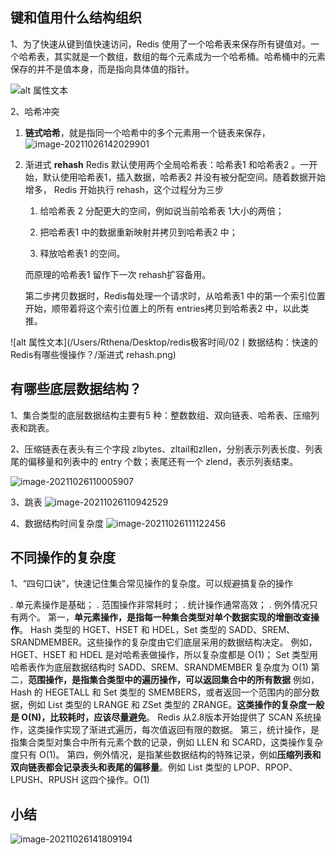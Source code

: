 ## **键和值用什么结构组织**

1、为了快速从键到值快速访问，Redis 使用了一个哈希表来保存所有键值对。一个哈希表，其实就是一个数组，数组的每个元素成为一个哈希桶。哈希桶中的元素保存的并不是值本身，而是指向具体值的指针。

![alt 属性文本](/Users/Rthena/Desktop/redis极客时间/02丨数据结构：快速的Redis有哪些慢操作？/全局哈希表.png)

2、哈希冲突

1. **链式哈希**，就是指同一个哈希中的多个元素用一个链表来保存，
    ![image-20211026142029901](/Users/Rthena/Desktop/redis极客时间/02丨数据结构：快速的Redis有哪些慢操作？/链式哈希.png)

2. 渐进式 **rehash** Redis 默认使用两个全局哈希表：哈希表1 和哈希表2 。一开始，默认使用哈希表1，插入数据，哈希表2 并没有被分配空间。随着数据开始增多， Redis 开始执行 rehash，这个过程分为三步

   1. 给哈希表 2 分配更大的空间，例如说当前哈希表 1大小的两倍；

   2. 把哈希表1 中的数据重新映射并拷贝到哈希表2 中；
   3. 释放哈希表1 的空间。

   而原理的哈希表1 留作下一次 rehash扩容备用。

   第二步拷贝数据时，Redis每处理一个请求时，从哈希表1 中的第一个索引位置开始，顺带着将这个索引位置上的所有 entries拷贝到哈希表2 中，以此类推。

![alt 属性文本](/Users/Rthena/Desktop/redis极客时间/02丨数据结构：快速的Redis有哪些慢操作？/渐进式 rehash.png)



## 有哪些底层数据结构？

1、集合类型的底层数据结构主要有5 种：整数数组、双向链表、哈希表、压缩列表和跳表。

2、压缩链表在表头有三个字段 zlbytes、zltail和zllen，分别表示列表长度、列表尾的偏移量和列表中的 entry 个数；表尾还有一个 zlend，表示列表结束。

![image-20211026110005907](/Users/Rthena/Desktop/redis极客时间/02丨数据结构：快速的Redis有哪些慢操作？/压缩链表.png)

3、跳表
![image-20211026110942529](/Users/Rthena/Desktop/redis极客时间/02丨数据结构：快速的Redis有哪些慢操作？/跳表.png)

4、数据结构时间复杂度
![image-20211026111122456](/Users/Rthena/Desktop/redis极客时间/02丨数据结构：快速的Redis有哪些慢操作？/时间复杂度.png)



## 不同操作的复杂度

1、“四句口诀”，快速记住集合常见操作的复杂度。可以规避搞复杂的操作

. 单元素操作是基础；
. 范围操作非常耗时；
. 统计操作通常高效；
. 例外情况只有两个。
第一，**单元素操作，是指每一种集合类型对单个数据实现的增删改查操作**。
Hash 类型的 HGET、HSET 和 HDEL，Set 类型的 SADD、SREM、SRANDMEMBER。这些操作的复杂度由它们底层采用的数据结构决定。
例如，HGET、HSET 和 HDEL 是对哈希表做操作，所以复杂度都是 O(1)；
Set 类型用哈希表作为底层数据结构时  SADD、SREM、SRANDMEMBER 复杂度为 O(1)
第二，**范围操作，是指集合类型中的遍历操作，可以返回集合中的所有数据**
例如，Hash 的 HEGETALL 和 Set 类型的 SMEMBERS，或者返回一个范围内的部分数据，例如 List 类型的 LRANGE 和 ZSet 类型的 ZRANGE。**这类操作的复杂度一般是 O(N)，比较耗时，应该尽量避免**。
Redis 从2.8版本开始提供了 SCAN 系统操作，这类操作实现了渐进式遍历，每次值返回有限的数据。
第三，统计操作，是指集合类型对集合中所有元素个数的记录，例如 LLEN 和 SCARD，这类操作复杂度只有 O(1)。
第四，例外情况，是指某些数据结构的特殊记录，例如**压缩列表和双向链表都会记录表头和表尾的偏移量**。例如 List 类型的 LPOP、RPOP、LPUSH、RPUSH 这四个操作。O(1)

## 小结

![image-20211026141809194](/Users/Rthena/Desktop/redis极客时间/02丨数据结构：快速的Redis有哪些慢操作？/小结.png)
